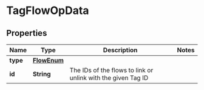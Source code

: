# TagFlowOpData

## Properties
Name | Type | Description | Notes
------------ | ------------- | ------------- | -------------
**type** | [**FlowEnum**](FlowEnum.md) |  | 
**id** | **String** | The IDs of the flows to link or unlink with the given Tag ID | 
